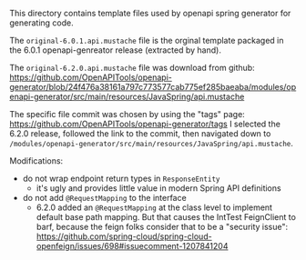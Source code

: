 This directory contains template files used by openapi spring generator for 
generating code.

The `original-6.0.1.api.mustache` file is the orginal template packaged in 
the 6.0.1 openapi-genreator release (extracted by hand).

The `original-6.2.0.api.mustache` file was download from github:
https://github.com/OpenAPITools/openapi-generator/blob/24f476a38161a797c773577cab775ef285baeaba/modules/openapi-generator/src/main/resources/JavaSpring/api.mustache

The specific file commit was chosen by using the "tags" page: 
https://github.com/OpenAPITools/openapi-generator/tags
I selected the 6.2.0 release, followed the link to the commit, then navigated 
down to 
`/modules/openapi-generator/src/main/resources/JavaSpring/api.mustache`. 

Modifications:
* do not wrap endpoint return types in `ResponseEntity`
  * it's ugly and provides little value in modern Spring API definitions
* do not add `@RequestMapping` to the interface
  * 6.2.0 added an `@RequestMapping` at the class level to implement default
    base path mapping.  But that causes the IntTest FeignClient to barf, because
    the feign folks consider that to be a "security issue":
    https://github.com/spring-cloud/spring-cloud-openfeign/issues/698#issuecomment-1207841204

